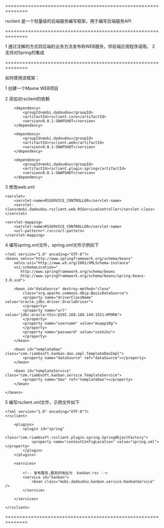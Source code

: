 ==============================================================

 rsclient 是一个轻量级的后端服务编写框架，用于编写后端服务API
 
==============================================================

  1 通过注解的方式将后端的业务方法发布称WEB服务，供前端应用程序调用。
  2 支持对Spring的集成

==============================================================

如何使用该框架：


1 创建一个Mavne WEB项目

2 添加对rsclient的依赖

		<dependency>
			<groupId>mobi.dadoudou</groupId>
			<artifactId>rsclient.core</artifactId>
			<version>0.0.1-SNAPSHOT</version>
		</dependency>

		<dependency>
			<groupId>mobi.dadoudou</groupId>
			<artifactId>rsclient.web</artifactId>
			<version>0.0.1-SNAPSHOT</version>
		</dependency>

		<dependency>
			<groupId>mobi.dadoudou</groupId>
			<artifactId>rsclient.plugin.spring</artifactId>
			<version>0.0.1-SNAPSHOT</version>
		</dependency>

3 修改web.xml

	<servlet>
		<servlet-name>RSSERVICE_CONTROLLER</servlet-name>
		<servlet-class>mobi.dadoudou.rsclient.web.RSServiceController</servlet-class>
	</servlet>

	<servlet-mapping>
		<servlet-name>RSSERVICE_CONTROLLER</servlet-name>
		<url-pattern>*.rsc</url-pattern>
	</servlet-mapping>

4 编写spring.xml文件，spring.xml文件示例如下

	<?xml version="1.0" encoding="UTF-8"?>
	<beans xmlns="http://www.springframework.org/schema/beans"
		xmlns:xsi="http://www.w3.org/2001/XMLSchema-instance"
		xsi:schemaLocation="
	       http://www.springframework.org/schema/beans 
	       http://www.springframework.org/schema/beans/spring-beans-3.0.xsd">
	
		<bean id="dataSource" destroy-method="close"
			class="org.apache.commons.dbcp.BasicDataSource">
			<property name="driverClassName" value="oracle.jdbc.driver.OracleDriver">
			</property>
			<property name="url" value="jdbc:oracle:thin:@192.168.168.144:1521:HPORA">
			</property>
			<property name="username" value="muapp10g">
			</property>
			<property name="password" value="ceshiku">
			</property>
		</bean>
	
		<bean id="templateDao" class="com.riambsoft.kanban.dao.impl.TemplateDaoImpl">
			<property name="dataSource" ref="dataSource"></property>
		</bean>
	
		<bean id="templateService" class="com.riambsoft.kanban.service.TemplateService">
			<property name="dao" ref="templateDao"></property>
		</bean>
	
	</beans>


5 编写rsclient.xml文件，示例文件如下

	<?xml version="1.0" encoding="UTF-8"?>
	<rsclient>
	
		<plugins>
			<plugin id="spring"
				class="com.riambsoft.rsclient.plugin.spring.SpringObjectFactory">
				<property name="contextConfigLocation" value="spring.xml"></property>
			</plugin>
		</plugins>
	
		<services>
			
			<!-- 发布服务,服务的地址为  kanban.rsc -->
			<service id="kanban">
				<bean class="mobi.dadoudou.kanban.service.KanbanService" />
			</service>
			
		</services>
	
	</rsclient>


==============================================================

